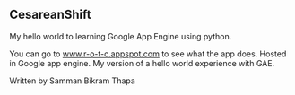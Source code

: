 ## CesareanShift

My hello world to learning Google App Engine using python.

You can go to www.r-o-t-c.appspot.com to see what the app does. Hosted in Google app engine. My version of a hello world experience with GAE.

Written by Samman Bikram Thapa
